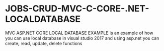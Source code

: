 # JOBS-CRUD-MVC-C-CORE-.NET-LOCALDATABASE
MVC ASP.NET CORE LOCAL DATABASE EXAMPLE
is an example of how you can use local database in visual studio 2017 and using asp.net you can create, read, update, delete functions
